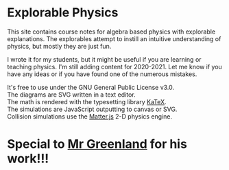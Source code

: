 # Explorable Physics
This site contains course notes for algebra based physics with explorable  explanations. The explorables attempt to instill an intuitive understanding of physics, but mostly they are just fun.

I wrote it for my students, but it might be useful if you are learning or teaching physics.
I'm still adding content for 2020-2021. Let me know if you have any ideas or if you have found one of the numerous mistakes.

It's free to use under the GNU General Public License v3.0.
<br>The diagrams are SVG written in a text editor.
<br>The math is rendered with the typesetting library <a href="https://katex.org/">KaTeX</a>.
<br>The simulations are JavaScript outputting to canvas or SVG.
<br>Collision simulations use the <a href="http://brm.io/matter-js/">Matter.js</a> 2-D physics engine.
# Special to <a href="https://github.com/landgreen"> Mr Greenland</a> for his work!!!

